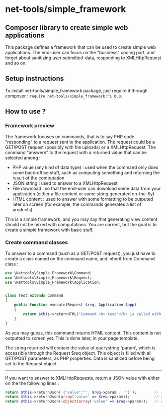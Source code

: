# net-tools/simple_framework

## Composer library to create simple web applications

This package defines a framework that can be used to create simple web applications. The end-user can focus on the "business" coding part, and forget about sanitizing user submitted-data, responding to XMLHttpRequest and so on.


## Setup instructions

To install net-tools/simple_framework package, just require it through composer : `require net-tools/simple_framework:^1.0.0`.


## How to use ?

### Framework preview

The framework focuses on commands, that is to say PHP code "responding" to a request sent to the application. The request could be a GET/POST request (possibly with file uploads) or a XMLHttpRequest. The command "answers" to the request with a returned value that can be selected among :

- PHP value (any kind of data type) : used when the command only does some back-office stuff, such as computing something and returning the result of the computation
- JSON string : used to answer to a XMLHttpRequest
- File download : so that the end-user can download some data from your application (either a file content or some string generated on-the-fly)
- HTML content : used to answer with some formatting to be outputed later on screen (for example, the commands generates a list of products)

This is a simple framework, and you may say that generating view content should not be mixed with computations. You are correct, but the goal is to create a simple framework with basic stuff.


### Create command classes

To answer to a command (such as a GET/POST request), you just have to create a class named on the command name, and inherit from Command class :

```php
use \Nettools\Simple_Framework\Command;
use \Nettools\Simple_Framework\Request;
use \Nettools\Simple_Framework\Application;


class Test extends Command
{
    public function execute(Request $req, Application $app)
    {
        return $this->returnHTML("Command <b>'test'</b> is called with parameter {$req->param} !");
    }
}
```

As you may guess, this command returns HTML content. This content is not outputted to screen yet. This is done later, in your page template. 

The string returned will contain the value of querystring 'param', which is accessible through the Request $req object. This object is filled with all GET/POST parameters, as PHP properties. Data is sanitized before being set to the Request object.

-----

If you want to answer to XMLHttpRequests, return a JSON value with either on the the following lines :

```php
return $this->returnJson('{"value":"'. $req->param . '"}');        // string
return $this->returnJson(array('value' => $req->param));           // associative array
return $this->returnJson((object)array('value' => $req->param));   // object litteral
```

